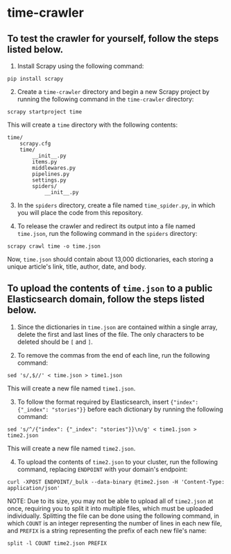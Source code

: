 # time-crawler
## To test the crawler for yourself, follow the steps listed below.
1. Install Scrapy using the following command:
```
pip install scrapy
```
2. Create a ```time-crawler``` directory and begin a new Scrapy project by running the following command in the ```time-crawler``` directory:
```
scrapy startproject time
```
This will create a ```time``` directory with the following contents:
```
time/
    scrapy.cfg
    time/
        __init__.py
        items.py
        middlewares.py
        pipelines.py
        settings.py
        spiders/
            __init__.py
```
3. In the ```spiders``` directory, create a file named ```time_spider.py```, in which you will place the code from this repository.

4. To release the crawler and redirect its output into a file named ```time.json```, run the following command in the ```spiders``` directory:
```
scrapy crawl time -o time.json
```
Now, ```time.json``` should contain about 13,000 dictionaries, each storing a unique article's link, title, author, date, and body.

## To upload the contents of ```time.json``` to a public Elasticsearch domain, follow the steps listed below.
1. Since the dictionaries in ```time.json``` are contained within a single array, delete the first and last lines of the file. The only characters to be deleted should be ```[``` and ```]```.

2. To remove the commas from the end of each line, run the following command:
```
sed 's/,$//' < time.json > time1.json
```
This will create a new file named ```time1.json```.

3. To follow the format required by Elasticsearch, insert ```{"index": {"_index": "stories"}}``` before each dictionary by running the following command:
```
sed 's/^/{"index": {"_index": "stories"}}\n/g' < time1.json > time2.json
```
This will create a new file named ```time2.json```.

4. To upload the contents of ```time2.json``` to your cluster, run the following command, replacing ```ENDPOINT``` with your domain's endpoint:
```
curl -XPOST ENDPOINT/_bulk --data-binary @time2.json -H 'Content-Type: application/json'
```
NOTE: Due to its size, you may not be able to upload all of ```time2.json``` at once, requiring you to split it into multiple files, which must be uploaded individually. Splitting the file can be done using the following command, in which ```COUNT``` is an integer representing the number of lines in each new file, and ```PREFIX``` is a string representing the prefix of each new file's name:
```
split -l COUNT time2.json PREFIX
```

